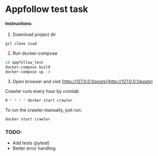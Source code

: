 # Appfollow test task

#### Instructions:

1. Download project dir
```bash
git clone ssad
```

2. Run docker-compose
```bash
cd appfollow_test
docker-compose build
docker-compose up -d
```

3. Open browser and visit
[http://127.0.0.1/posts](http://127.0.0.1/posts)

Crawler runs every hour by crontab
```bash
0 * * * * docker start crawler
```

To run the crawler manually, just run:
```bash
docker start crawler
```

### TODO:
- Add tests (pytest)
- Better error handling
